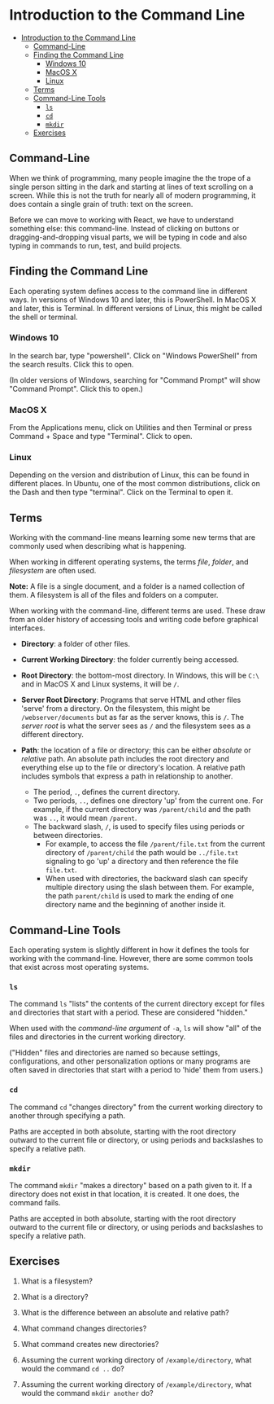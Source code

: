 # Introduction to the Command Line

- [Introduction to the Command Line](#introduction-to-the-command-line)
  - [Command-Line](#command-line)
  - [Finding the Command Line](#finding-the-command-line)
    - [Windows 10](#windows-10)
    - [MacOS X](#macos-x)
    - [Linux](#linux)
  - [Terms](#terms)
  - [Command-Line Tools](#command-line-tools)
    - [`ls`](#ls)
    - [`cd`](#cd)
    - [`mkdir`](#mkdir)
  - [Exercises](#exercises)

## Command-Line

When we think of programming, many people imagine the the trope of a single person sitting in the dark and starting at lines of text scrolling on a screen. While this is not the truth for nearly all of modern programming, it does contain a single grain of truth: text on the screen.

Before we can move to working with React, we have to understand something else: this command-line. Instead of clicking on buttons or dragging-and-dropping visual parts, we will be typing in code and also typing in commands to run, test, and build projects.

## Finding the Command Line

Each operating system defines access to the command line in different ways. In versions of Windows 10 and later, this is PowerShell. In MacOS X and later, this is Terminal. In different versions of Linux, this might be called the shell or terminal.

### Windows 10

In the search bar, type "powershell". Click on "Windows PowerShell" from the search results. Click this to open.

(In older versions of Windows, searching for "Command Prompt" will show "Command Prompt". Click this to open.)

### MacOS X

From the Applications menu, click on Utilities and then Terminal or press Command + Space and type "Terminal". Click to open.

### Linux

Depending on the version and distribution of Linux, this can be found in different places. In Ubuntu, one of the most common distributions, click on the Dash and then type "terminal". Click on the Terminal to open it.

## Terms

Working with the command-line means learning some new terms that are commonly used when describing what is happening.

When working in different operating systems, the terms *file*, *folder*, and *filesystem* are often used.

**Note:** A file is a single document, and a folder is a named collection of them. A filesystem is all of the files and folders on a computer.

When working with the command-line, different terms are used. These draw from an older history of accessing tools and writing code before graphical interfaces.

* **Directory**: a folder of other files.
  
* **Current Working Directory**: the folder currently being accessed.
* **Root Directory**: the bottom-most directory. In Windows, this will be `C:\` and in MacOS X and Linux systems, it will be `/`.
  
* **Server Root Directory**: Programs that serve HTML and other files 'serve' from a directory. On the filesystem, this might be `/webserver/documents` but as far as the server knows, this is `/`. The *server root* is what the server sees as `/` and the filesystem sees as a different directory.
  
* **Path**: the location of a file or directory; this can be either *absolute* or *relative* path. An absolute path includes the root directory and everything else up to the file or directory's location. A relative path includes symbols that express a path in relationship to another.
  * The period, `.`, defines the current directory.
  * Two periods, `..`, defines one directory 'up' from the current one. For example, if the current directory was `/parent/child` and the path was `..`, it would mean `/parent`.
  * The backward slash, `/`, is used to specify files using periods or between directories.
    * For example, to access the file `/parent/file.txt` from the current directory of `/parent/child` the path would be `../file.txt` signaling to go 'up' a directory and then reference the file `file.txt`.
    * When used with directories, the backward slash can specify multiple directory using the slash between them. For example, the path `parent/child` is used to mark the ending of one directory name and the beginning of another inside it.

## Command-Line Tools

Each operating system is slightly different in how it defines the tools for working with the command-line. However, there are some common tools that exist across most operating systems.

### `ls`

The command `ls` "lists" the contents of the current directory except for files and directories that start with a period. These are considered "hidden."

When used with the *command-line argument* of `-a`, `ls` will show "all" of the files and directories in the current working directory.

("Hidden" files and directories are named so because settings, configurations, and other personalization options or many programs are often saved in directories that start with a period to 'hide' them from users.)

### `cd`

The command `cd` "changes directory" from the current working directory to another through specifying a path.

Paths are accepted in both absolute, starting with the root directory outward to the current file or directory, or using periods and backslashes to specify a relative path.

### `mkdir`

The command `mkdir` "makes a directory" based on a path given to it. If a directory does not exist in that location, it is created. It one does, the command fails.

Paths are accepted in both absolute, starting with the root directory outward to the current file or directory, or using periods and backslashes to specify a relative path.

## Exercises

1) What is a filesystem?

2) What is a directory?

3) What is the difference between an absolute and relative path?

4) What command changes directories?

5) What command creates new directories?

6) Assuming the current working directory of `/example/directory`, what would the command `cd ..` do?

7) Assuming the current working directory of `/example/directory`, what would the command `mkdir another` do?
